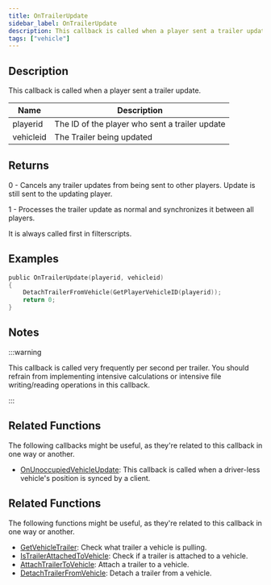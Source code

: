 ```yaml
---
title: OnTrailerUpdate
sidebar_label: OnTrailerUpdate
description: This callback is called when a player sent a trailer update.
tags: ["vehicle"]
---
```


## Description

This callback is called when a player sent a trailer update.

| Name      | Description                                    |
| --------- | ---------------------------------------------- |
| playerid  | The ID of the player who sent a trailer update |
| vehicleid | The Trailer being updated                      |

## Returns

0 - Cancels any trailer updates from being sent to other players. Update is still sent to the updating player.

1 - Processes the trailer update as normal and synchronizes it between all players.

It is always called first in filterscripts.

## Examples

```c
public OnTrailerUpdate(playerid, vehicleid)
{
    DetachTrailerFromVehicle(GetPlayerVehicleID(playerid));
    return 0;
}
```

## Notes

:::warning

This callback is called very frequently per second per trailer. You should refrain from implementing intensive calculations or intensive file writing/reading operations in this callback.

:::

## Related Functions

The following callbacks might be useful, as they're related to this callback in one way or another. 

- [OnUnoccupiedVehicleUpdate](OnUnoccupiedVehicleUpdate): This callback is called when a driver-less vehicle's position is synced by a client. 

## Related Functions

The following functions might be useful, as they're related to this callback in one way or another. 

- [GetVehicleTrailer](../functions/GetVehicleTrailer): Check what trailer a vehicle is pulling.
- [IsTrailerAttachedToVehicle](../functions/IsTrailerAttachedToVehicle): Check if a trailer is attached to a vehicle.
- [AttachTrailerToVehicle](../functions/AttachTrailerToVehicle): Attach a trailer to a vehicle.
- [DetachTrailerFromVehicle](../functions/DetachTrailerFromVehicle): Detach a trailer from a vehicle.
